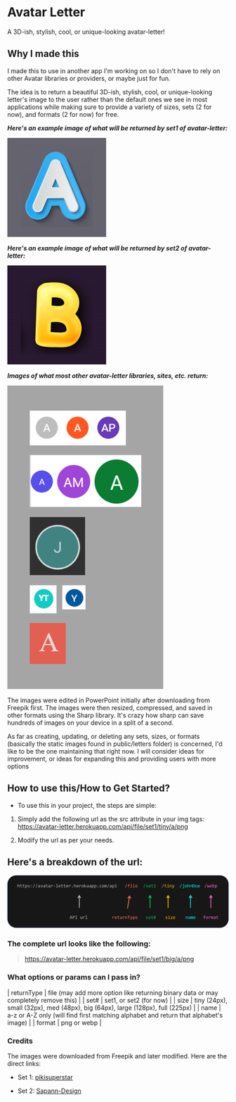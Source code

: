 # Avatar Letter

A 3D-ish, stylish, cool, or unique-looking avatar-letter!

## Why I made this

I made this to use in another app I'm working on so I don't have to rely on other Avatar libraries or providers, or maybe just for fun.

The idea is to return a beautiful 3D-ish, stylish, cool, or unique-looking letter's image to the user rather than the default ones we see in most applications while making sure to provide a variety of sizes, sets (2 for now), and formats (2 for now) for free.

**_Here's an example image of what will be returned by set1 of avatar-letter:_**

![example full size avatar-letter for the letter "a"](src/assets/a.png)

**_Here's an example image of what will be returned by set2 of avatar-letter:_**

![example full size avatar-letter for the letter "b"](src/assets/b.png)

**_Images of what most other avatar-letter libraries, sites, etc. return:_**

![example image of avatar-letters found elsewhere](/src/assets/found-elsewhere.png)

The images were edited in PowerPoint initially after downloading from Freepik first. The images were then resized, compressed, and saved in other formats using the Sharp library. It's crazy how sharp can save hundreds of images on your device in a split of a second.

As far as creating, updating, or deleting any sets, sizes, or formats (basically the static images found in public/letters folder) is concerned, I'd like to be the one maintaining that right now. I will consider ideas for improvement, or ideas for expanding this and providing users with more options

## How to use this/How to Get Started?

- To use this in your project, the steps are simple:

1. Simply add the following url as the src attribute in your img tags:
   https://avatar-letter.herokuapp.com/api/file/set1/tiny/a/png

2. Modify the url as per your needs.

## Here's a breakdown of the url:

![breakdown of what the url expects](src/assets/url-breakdown-heroku.png)

### The complete url looks like the following:

> https://avatar-letter.herokuapp.com/api/file/set1/big/a/png

### What options or params can I pass in?

| returnType | file (may add more option like returning binary data or may completely remove this) |
| set# | set1, or set2 (for now) |
| size | tiny (24px), small (32px), med (48px), big (64px), large (128px), full (225px) |
| name | a-z or A-Z only (will find first matching alphabet and return that alphabet's image) |
| format | png or webp |

### Credits

The images were downloaded from Freepik and later modified. Here are the direct links:

- Set 1: [pikisuperstar](https://www.freepik.com/free-vector/colorful-alphabet_958008.htm)

- Set 2: [Sapann-Design](https://www.freepik.com/free-vector/hand-drawn-colorful-alphabet_2920859.htm)
